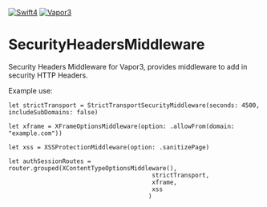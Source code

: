 [![Swift4](https://img.shields.io/badge/swift4-compatible-4BC51D.svg?style=flat)](https://developer.apple.com/swift)
[![Vapor3](https://img.shields.io/badge/Vapor-3.0-red.svg)](http://vapor.codes)



# SecurityHeadersMiddleware

Security Headers Middleware for Vapor3, provides middleware to add in security HTTP Headers.

Example use:

```
let strictTransport = StrictTransportSecurityMiddleware(seconds: 4500, includeSubDomains: false)

let xframe = XFrameOptionsMiddleware(option: .allowFrom(domain: "example.com"))

let xss = XSSProtectionMiddleware(option: .sanitizePage)

let authSessionRoutes = router.grouped(XContentTypeOptionsMiddleware(),
                                        strictTransport,
                                        xframe,
                                        xss
                                       )
```
